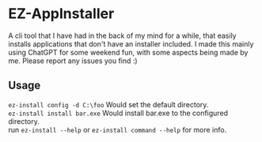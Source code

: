 # EZ-AppInstaller  
A cli tool that I have had in the back of my mind for a while, that easily installs applications that don't have an installer included. I made this mainly using ChatGPT for some weekend fun, with some aspects being made by me. Please report any issues you find :)
## Usage  
`ez-install config -d C:\foo` Would set the default directory.  
`ez-install install bar.exe` Would install bar.exe to the configured directory.  
run `ez-install --help` or `ez-install command --help` for more info.  